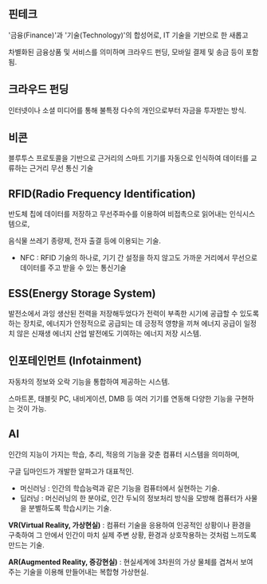 ## 핀테크

'금융(Finance)'과 '기술(Technology)'의 합성어로, IT 기술을 기반으로 한 새롭고

차별화된 금융상품 및 서비스를 의미하며 크라우드 펀딩, 모바일 결제 및 송금 등이 포함됨.



## 크라우드 펀딩

인터넷이나 소셜 미디어를 통해 불특정 다수의 개인으로부터 자금을 투자받는 방식.



## 비콘

블루투스 프로토콜을 기반으로 근거리의 스마트 기기를 자동으로 인식하여 데이터를 교류하는 근거리 무선 통신 기술



## RFID(Radio Frequency Identification)

반도체 칩에 데이터를 저장하고 무선주파수를 이용하여 비접촉으로 읽어내는 인식시스템으로,

음식물 쓰레기 종량제, 전자 출결 등에 이용되는 기술. 

* NFC : RFID 기술의 하나로, 기기 간 설정을 하지 않고도 가까운 거리에서 무선으로 데이터를 주고 받을 수 있는 통신기술



## ESS(Energy Storage System)

발전소에서 과잉 생산된 전력을 저장해두었다가 전력이 부족한 시기에 공급할 수 있도록 하는 장치로, 에너지가 안정적으로 공급되는 데 긍정적 영향을 끼쳐 에너지 공급이 일정치 않은 신재생 에너지 산업 발전에도 기여하는 에너지 저장 시스템.



## 인포테인먼트 (Infotainment)

자동차의 정보와 오락 기능을 통합하여 제공하는 시스템.

스마트폰, 태블릿 PC, 내비게이션, DMB 등 여러 기기를 연동해 다양한 기능을 구현하는 것이 가능.



## AI

인간의 지능이 가지는 학습, 추리, 적응의 기능을 갖춘 컴퓨터 시스템을 의미하며,

구글 딥마인드가 개발한 알파고가 대표적인.

* 머신러닝 : 인간의 학습능력과 같은 기능을 컴퓨터에서 실현하는 기술.
* 딥러닝 : 머신러닝의 한 분야로, 인간 두뇌의 정보처리 방식을 모방해 컴퓨터가 사물을 분별하도록 학습시키는 기술.



**VR(Virtual Reality, 가상현실)** : 컴퓨터 기술을 응용하여 인공적인 상황이나 환경을 구축하여 그 안에서 인간이 마치 실제 주변 상황, 환경과 상호작용하는 것처럼 느끼도록 만드는 기술.

**AR(Augmented Reality, 증강현실)** : 현실세계에 3차원의 가상 물체를 겹쳐서 보여주는 기술을 이용해 만들어내는 복합형 가상현실.



